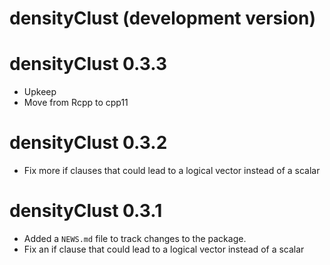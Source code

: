# densityClust (development version)

# densityClust 0.3.3

* Upkeep
* Move from Rcpp to cpp11

# densityClust 0.3.2

* Fix more if clauses that could lead to a logical vector instead of a scalar

# densityClust 0.3.1

* Added a `NEWS.md` file to track changes to the package.
* Fix an if clause that could lead to a logical vector instead of a scalar
